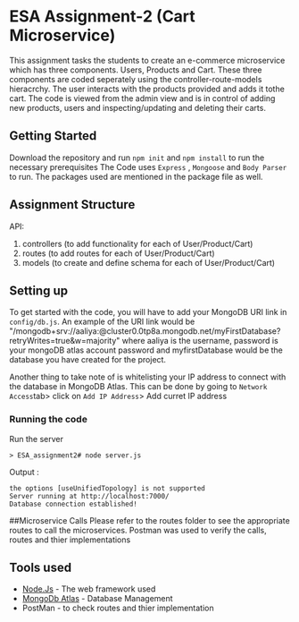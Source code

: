 # ESA Assignment-2 (Cart Microservice)
This assignment tasks the students to create an e-commerce microservice which has three components. Users, Products and Cart. These three components are coded seperately using the controller-route-models hieracrchy. The user interacts with the products provided and adds it tothe cart. The code is viewed from the admin view and is in control of adding new products, users and inspecting/updating and deleting their carts.

## Getting Started

Download the repository and run ```npm init``` and ```npm install``` to run the necessary prerequisites
The Code uses ```Express``` , ```Mongoose``` and ```Body Parser``` to run. The packages used are mentioned in the package file as well.

## Assignment Structure

API:<br>
1) controllers (to add functionality for each of User/Product/Cart)<br>
2) routes (to add routes for each of User/Product/Cart) <br>
3) models (to create and define schema for each of User/Product/Cart) <br>


## Setting up
To get started with the code, you will have to add your MongoDB URI link in ```config/db.js```.
An example of the URI link would be "/mongodb+srv://aaliya:<password>@cluster0.0tp8a.mongodb.net/myFirstDatabase?retryWrites=true&w=majority"
  where aaliya is the username, password is your mongoDB atlas account password and myfirstDatabase would be the database you have created for the project.

Another thing to take note of is whitelisting your IP address to connect with the database in MongoDB Atlas. This can be done by going to ```Network Access```tab> click on  ```Add IP Address```> Add curret IP address


### Running the code

Run the server

```
> ESA_assignment2# node server.js
```

Output :

```
the options [useUnifiedTopology] is not supported
Server running at http://localhost:7000/
Database connection established!
```

##Microservice Calls
Please refer to the routes folder to see the appropriate routes to call the microservices. 
Postman was used to verify the calls, routes and thier implementations




## Tools used

* [Node.Js](https://nodejs.org/en/) - The web framework used
* [MongoDb Atlas](https://www.mongodb.com/cloud/atlas) - Database Management
* PostMan - to check routes and thier implementation

